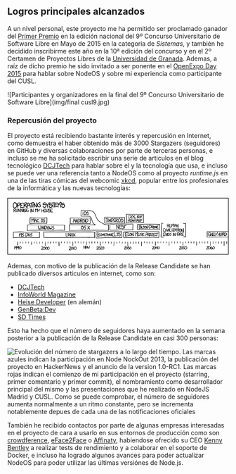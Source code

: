 ## Logros principales alcanzados

A un nivel personal, este proyecto me ha permitido ser proclamado ganador del
[Primer Premio](http://www.concursosoftwarelibre.org/1415/node/34.html) en la
edición nacional del 9º Concurso Universitario de Software Libre en Mayo de 2015
en la categoria de *Sistemas*, y también he decidido inscribirme este año en la
10ª edición del concurso y en el 2º Certamen de Proyectos Libres de la
[Universidad de Granada](http://osl.ugr.es/bases-de-los-premios-a-proyectos-libres-de-la-ugr).
Ademas, a raíz de dicho premio he sido invitado a ser ponente en el
[OpenExpo Day 2015](http://www.openexpo.es/openexpo-day-2015) para hablar sobre
NodeOS y sobre mi experiencia como participante del CUSL.

![Participantes y organizadores en la final del 9º Concurso Universitario de Software Libre](img/final cusl9.jpg)

### Repercusión del proyecto

El proyecto está recibiendo bastante interés y repercusión en Internet, como
demuestra el haber obtenido más de 3000 Stargazers (seguidores) en GitHub y
diversas colaboraciones por parte de terceras personas, e incluso se me ha
solicitado escribir una serie de articulos en el blog tecnológico
[DCJTech](http://dcjtech.info) para hablar sobre el y la tecnología que usa, e
incluso se puede ver una referencia tanto a NodeOS como al proyecto *runtime.js*
en una de las tiras cómicas del webcomic [xkcd](https://xkcd.com), popular entre
los profesionales de la informática y las nuevas tecnologias:

[![Tira cómica de xkcd en la cual se muestran los distintos sistemas operativos que ha usado el autor de forma personal y los que cree que puede llegar a usar en el futuro, haciendo referencia a que sobre 2018 empezaría a usar uno basado en Javascript](img/operating_systems.png)](https://xkcd.com/1508)

Ademas, con motivo de la publicación de la Release Candidate se han publicado
diversos articulos en internet, como son:

* [DCJTech](http://dcjtech.info/topic/nodeos-1-0-rc1-press-note)
* [InfoWorld Magazine](http://www.infoworld.com/article/3006978/javascript/move-over-linux-javascript-powered-nodeos-10-approaches.html)
* [Heise Developer](http://www.heise.de/developer/meldung/NodeOS-Das-Linux-fuer-und-mit-Node-js-3013784.html)
  (en alemán)
* [GenBeta:Dev](www.genbetadev.com/actualidad/minecraft-virus-historicos-c-nomadas-drupal-8-pull-request-49)
* [SD Times](http://sdtimes.com/nodeos-nears-1-0-in-its-quest-for-a-100-javascript-os)

Esto ha hecho que el número de seguidores haya aumentado en la semana posterior
a la publicación de la Release Candidate en casi 300 personas:

![Evolución del número de stargazers a lo largo del tiempo. Las marcas azules indican la participación en Node NockOut 2013, la publicación del proyecto en HackerNews y el anuncio de la version 1.0-RC1. Las marcas rojas indican el comienzo de mi participación en el proyecto (starring, primer comentario y primer commit), el nombramiento como desarrollador principal del mismo y las presentaciones que he realizado en NodeJS Madrid y CUSL. Como se puede comprobar, el número de seguidores aumenta normalmente a un ritmo constante, pero se incrementa notablemente depues de cada una de las notificaciones oficiales](img/stargazers.png)

También he recibido contactos por parte de algunas empresas interesadas en el
proyecto de cara a usarlo en sus entornos de producción como son
[crowdference](https://crowdference.org), [eFace2Face](https://eface2face.com) o
[Affinaty](http://www.affinaty.com), habiendose ofrecido su CEO
[Kenny Bentley](https://github.com/heavyk) a realizar tests de rendimiento y a
colaborar en el soporte de Docker, e incluso ha logrado algunos avances para
poder actualizar NodeOS para poder utilizar las últimas versiónes de Node.js.
